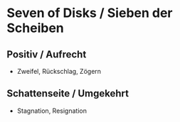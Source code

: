 # Seven of Disks / Sieben der Scheiben

## Positiv / Aufrecht

- Zweifel, Rückschlag, Zögern

## Schattenseite / Umgekehrt

- Stagnation, Resignation
